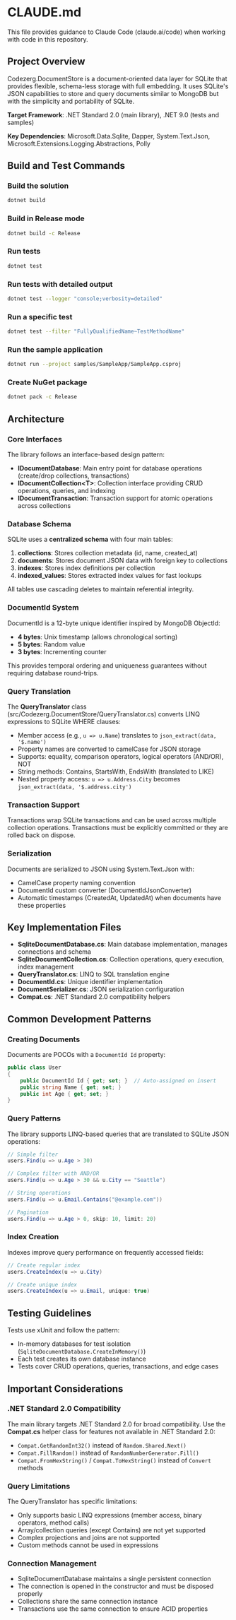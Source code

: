# CLAUDE.md

This file provides guidance to Claude Code (claude.ai/code) when working with code in this repository.

## Project Overview

Codezerg.DocumentStore is a document-oriented data layer for SQLite that provides flexible, schema-less storage with full embedding. It uses SQLite's JSON capabilities to store and query documents similar to MongoDB but with the simplicity and portability of SQLite.

**Target Framework**: .NET Standard 2.0 (main library), .NET 9.0 (tests and samples)

**Key Dependencies**: Microsoft.Data.Sqlite, Dapper, System.Text.Json, Microsoft.Extensions.Logging.Abstractions, Polly

## Build and Test Commands

### Build the solution
```bash
dotnet build
```

### Build in Release mode
```bash
dotnet build -c Release
```

### Run tests
```bash
dotnet test
```

### Run tests with detailed output
```bash
dotnet test --logger "console;verbosity=detailed"
```

### Run a specific test
```bash
dotnet test --filter "FullyQualifiedName~TestMethodName"
```

### Run the sample application
```bash
dotnet run --project samples/SampleApp/SampleApp.csproj
```

### Create NuGet package
```bash
dotnet pack -c Release
```

## Architecture

### Core Interfaces

The library follows an interface-based design pattern:

- **IDocumentDatabase**: Main entry point for database operations (create/drop collections, transactions)
- **IDocumentCollection&lt;T&gt;**: Collection interface providing CRUD operations, queries, and indexing
- **IDocumentTransaction**: Transaction support for atomic operations across collections

### Database Schema

SQLite uses a **centralized schema** with four main tables:

1. **collections**: Stores collection metadata (id, name, created_at)
2. **documents**: Stores document JSON data with foreign key to collections
3. **indexes**: Stores index definitions per collection
4. **indexed_values**: Stores extracted index values for fast lookups

All tables use cascading deletes to maintain referential integrity.

### DocumentId System

DocumentId is a 12-byte unique identifier inspired by MongoDB ObjectId:
- **4 bytes**: Unix timestamp (allows chronological sorting)
- **5 bytes**: Random value
- **3 bytes**: Incrementing counter

This provides temporal ordering and uniqueness guarantees without requiring database round-trips.

### Query Translation

The **QueryTranslator** class (src/Codezerg.DocumentStore/QueryTranslator.cs) converts LINQ expressions to SQLite WHERE clauses:

- Member access (e.g., `u => u.Name`) translates to `json_extract(data, '$.name')`
- Property names are converted to camelCase for JSON storage
- Supports: equality, comparison operators, logical operators (AND/OR), NOT
- String methods: Contains, StartsWith, EndsWith (translated to LIKE)
- Nested property access: `u => u.Address.City` becomes `json_extract(data, '$.address.city')`

### Transaction Support

Transactions wrap SQLite transactions and can be used across multiple collection operations. Transactions must be explicitly committed or they are rolled back on dispose.

### Serialization

Documents are serialized to JSON using System.Text.Json with:
- CamelCase property naming convention
- DocumentId custom converter (DocumentIdJsonConverter)
- Automatic timestamps (CreatedAt, UpdatedAt) when documents have these properties

## Key Implementation Files

- **SqliteDocumentDatabase.cs**: Main database implementation, manages connections and schema
- **SqliteDocumentCollection.cs**: Collection operations, query execution, index management
- **QueryTranslator.cs**: LINQ to SQL translation engine
- **DocumentId.cs**: Unique identifier implementation
- **DocumentSerializer.cs**: JSON serialization configuration
- **Compat.cs**: .NET Standard 2.0 compatibility helpers

## Common Development Patterns

### Creating Documents

Documents are POCOs with a `DocumentId Id` property:

```csharp
public class User
{
    public DocumentId Id { get; set; }  // Auto-assigned on insert
    public string Name { get; set; }
    public int Age { get; set; }
}
```

### Query Patterns

The library supports LINQ-based queries that are translated to SQLite JSON operations:

```csharp
// Simple filter
users.Find(u => u.Age > 30)

// Complex filter with AND/OR
users.Find(u => u.Age > 30 && u.City == "Seattle")

// String operations
users.Find(u => u.Email.Contains("@example.com"))

// Pagination
users.Find(u => u.Age > 0, skip: 10, limit: 20)
```

### Index Creation

Indexes improve query performance on frequently accessed fields:

```csharp
// Create regular index
users.CreateIndex(u => u.City)

// Create unique index
users.CreateIndex(u => u.Email, unique: true)
```

## Testing Guidelines

Tests use xUnit and follow the pattern:
- In-memory databases for test isolation (`SqliteDocumentDatabase.CreateInMemory()`)
- Each test creates its own database instance
- Tests cover CRUD operations, queries, transactions, and edge cases

## Important Considerations

### .NET Standard 2.0 Compatibility

The main library targets .NET Standard 2.0 for broad compatibility. Use the **Compat.cs** helper class for features not available in .NET Standard 2.0:
- `Compat.GetRandomInt32()` instead of `Random.Shared.Next()`
- `Compat.FillRandom()` instead of `RandomNumberGenerator.Fill()`
- `Compat.FromHexString()` / `Compat.ToHexString()` instead of `Convert` methods

### Query Limitations

The QueryTranslator has specific limitations:
- Only supports basic LINQ expressions (member access, binary operators, method calls)
- Array/collection queries (except Contains) are not yet supported
- Complex projections and joins are not supported
- Custom methods cannot be used in expressions

### Connection Management

- SqliteDocumentDatabase maintains a single persistent connection
- The connection is opened in the constructor and must be disposed properly
- Collections share the same connection instance
- Transactions use the same connection to ensure ACID properties
